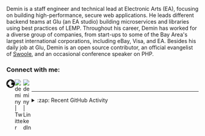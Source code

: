 Demin is a staff engineer and technical lead at Electronic Arts (EA), focusing on building high-performance, secure web applications. He leads different backend teams at Glu (an EA studio) building microservices and libraries using best practices of LEMP. Throughout his career, Demin has worked for a diverse group of companies, from start-ups to some of the Bay Area's largest international corporations, including eBay, Visa, and EA. Besides his daily job at Glu, Demin is an open source contributor, an official evangelist of [Swoole](https://github.com/swoole/swoole-src), and an occasional conference speaker on PHP.

### Connect with me:

[<img align="left" alt="https://deminy.in" width="22px" src="https://raw.githubusercontent.com/iconic/open-iconic/master/svg/globe.svg" />][website]
[<img align="left" alt="deminy | Twitter" width="22px" src="https://cdn.jsdelivr.net/npm/simple-icons@v3/icons/twitter.svg" />][twitter]
[<img align="left" alt="deminy | LinkedIn" width="22px" src="https://cdn.jsdelivr.net/npm/simple-icons@v3/icons/linkedin.svg" />][linkedin]

<br />

[website]: https://deminy.in
[linkedin]: https://www.linkedin.com/in/deminy
[twitter]: https://twitter.com/deminy

---

<details>
  <summary>:zap: Recent GitHub Activity</summary>

<!--START_SECTION:activity-->
1. ❗️ Closed issue [#33](https://github.com/swoole/docker-swoole/issues/33) in [swoole/docker-swoole](https://github.com/swoole/docker-swoole)
2. 🗣 Commented on [#33](https://github.com/swoole/docker-swoole/issues/33) in [swoole/docker-swoole](https://github.com/swoole/docker-swoole)
3. ❗️ Closed issue [#32](https://github.com/swoole/docker-swoole/issues/32) in [swoole/docker-swoole](https://github.com/swoole/docker-swoole)
4. 🗣 Commented on [#32](https://github.com/swoole/docker-swoole/issues/32) in [swoole/docker-swoole](https://github.com/swoole/docker-swoole)
5. 🗣 Commented on [#4819](https://github.com/swoole/swoole-src/issues/4819) in [swoole/swoole-src](https://github.com/swoole/swoole-src)
<!--END_SECTION:activity-->

</details>
